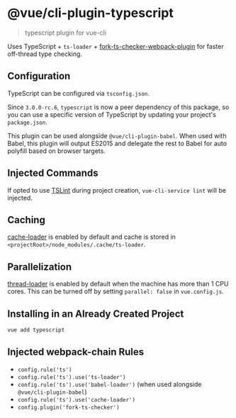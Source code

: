 # @vue/cli-plugin-typescript

> typescript plugin for vue-cli

Uses TypeScript + `ts-loader` + [fork-ts-checker-webpack-plugin](https://github.com/Realytics/fork-ts-checker-webpack-plugin) for faster off-thread type checking.

## Configuration

TypeScript can be configured via `tsconfig.json`.

Since `3.0.0-rc.6`, `typescript` is now a peer dependency of this package, so you can use a specific version of TypeScript by updating your project's `package.json`.

This plugin can be used alongside `@vue/cli-plugin-babel`. When used with Babel, this plugin will output ES2015 and delegate the rest to Babel for auto polyfill based on browser targets.

## Injected Commands

If opted to use [TSLint](https://palantir.github.io/tslint/) during project creation, `vue-cli-service lint` will be injected.

## Caching

[cache-loader](https://github.com/webpack-contrib/cache-loader) is enabled by default and cache is stored in `<projectRoot>/node_modules/.cache/ts-loader`.

## Parallelization

[thread-loader](https://github.com/webpack-contrib/thread-loader) is enabled by default when the machine has more than 1 CPU cores. This can be turned off by setting `parallel: false` in `vue.config.js`.

## Installing in an Already Created Project

``` sh
vue add typescript
```

## Injected webpack-chain Rules

- `config.rule('ts')`
- `config.rule('ts').use('ts-loader')`
- `config.rule('ts').use('babel-loader')` (when used alongside `@vue/cli-plugin-babel`)
- `config.rule('ts').use('cache-loader')`
- `config.plugin('fork-ts-checker')`
